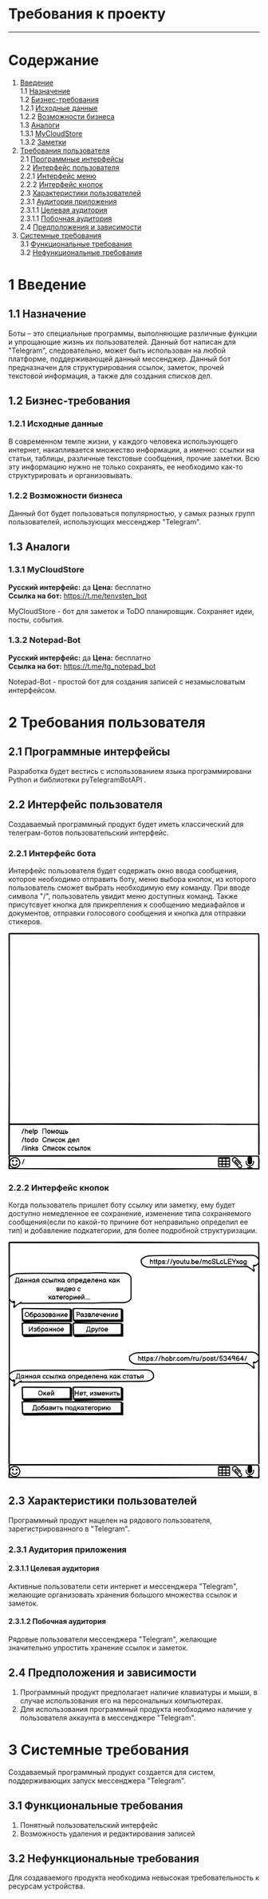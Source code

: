 # Требования к проекту
---

# Содержание
1. [Введение](#intro)  
1.1 [Назначение](#appointment)  
1.2 [Бизнес-требования](#business_requirements)  
1.2.1 [Исходные данные](#initial_data)  
1.2.2 [Возможности бизнеса](#business_opportunities)  
1.3 [Аналоги](#analogues)  
1.3.1 [MyCloudStore](#MyCloudStore)  
1.3.2 [Заметки](#Notepad-Bot)  
2. [Требования пользователя](#user_requirements)  
2.1 [Программные интерфейсы](#software_interfaces)  
2.2 [Интерфейс пользователя](#user_interface)  
2.2.1 [Интерфейс меню](#user_interface_menu)  
2.2.2 [Интерфейс кнопок](#user_interface_button)  
2.3 [Характеристики пользователей](#user_specifications)  
2.3.1 [Аудитория приложения](#application_audience)  
2.3.1.1 [Целевая аудитория](#target_audience)  
2.3.1.1 [Побочная аудитория](#collateral_audience)  
2.4 [Предположения и зависимости](#assumptions_and_dependencies)  
3. [Системные требования](#system_requirements)  
3.1 [Функциональные требования](#functional_requirements)  
3.2 [Нефункциональные требования](#non-functional_requirements)  

<a name="intro"/>

# 1 Введение

<a name="appointment"/>

## 1.1 Назначение
Боты – это специальные программы, выполняющие различные функции и упрощающие жизнь их пользователей. Данный бот написан для "Telegram", следовательно, может быть использован на любой платформе, поддерживающей данный мессенджер. Данный бот предназначен для структурирования ссылок, заметок, прочей текстовой информация, а также для создания списков дел.

## 1.2 Бизнес-требования

<a name="initial_data"/>

### 1.2.1 Исходные данные
В современном темпе жизни, у каждого человека использующего интернет, накапливается множество информации, а именно: ссылки на статьи, таблицы, различные текстовые сообщения, прочие заметки. Всю эту информацию нужно не только сохранять, ее необходимо как-то структурировать и организовывать.

<a name="business_opportunities"/>

### 1.2.2 Возможности бизнеса
Данный бот будет пользоваться популярностью, у самых разных групп пользователей, использующих мессенджер "Telegram".

<a name = "analogues"/>

## 1.3 Аналоги

<a name = "MyCloudStore"/>

### 1.3.1 MyCloudStore

**Русский интерфейс:** да
**Цена:** бесплатно  
**Ссылка на бот:** https://t.me/tenvsten_bot

MyCloudStore - бот для заметок и ToDO планировщик. Сохраняет идеи, посты, события.

<a name = "Notepad-Bot"/>

### 1.3.2 Notepad-Bot

**Русский интерфейс:** да
**Цена:** бесплатно  
**Ссылка на бот:** https://t.me/tg_notepad_bot

Notepad-Bot - простой бот для создания записей с незамысловатым интерфейсом.

# 2 Требования пользователя

<a name="software_interfaces"/>

## 2.1 Программные интерфейсы

Разработка будет вестись с использованием языка программировани Python и библиотеки
pyTelegramBotAPI .

<a name="user_interface"/>

## 2.2 Интерфейс пользователя

Создаваемый программный продукт будет иметь классический для телеграм-ботов пользовательский интерфейс.

<a name="user_interface_menu"/>

### 2.2.1 Интерфейс бота

Интерфейс пользователя будет содержать окно ввода сообщения, которое необходимо отправить боту, меню выбора кнопок, из которого пользователь сможет выбрать необходимую ему команду. При вводе символа "/", пользователь увидит меню доступных команд. Также присутсвует кнопка для прикрепления к сообщению медиафайлов и документов, отправки голосового сообщения и кнопка для отправки стикеров.

![alt text](user_interface_1.png)


<a name="user_interface_button"/>

### 2.2.2 Интерфейс кнопок
Когда пользователь пришлет боту ссылку или заметку, ему будет доступно немедленное ее сохранение, изменение типа сохраняемого сообщения(если по какой-то причине бот неправильно определил ее тип) и добавление подкатегории, для более подробной структуризации.

![alt text](button_interface_1.png)


<a name="user_specifications"/>

## 2.3 Характеристики пользователей

Программный продукт нацелен на рядового пользователя, зарегистрированного в "Telegram".
<a name="user_classes"/>

### 2.3.1 Аудитория приложения

<a name="target_audience"/>

#### 2.3.1.1 Целевая аудитория

Активные пользователи сети интернет и мессенджера "Telegram", желающие организовать хранения большого множества ссылок и заметок.

<a name="collateral_audience"/>

#### 2.3.1.2 Побочная аудитория
Рядовые пользователи мессенджера "Telegram", желающие значительно упростить хранение ссылок и заметок.

<a name="assumptions_and_dependencies"/>

## 2.4 Предположения и зависимости

1. Программный продукт предполагает наличие клавиатуры и мыши, в случае использования его на персональных компьютерах.
2. Для использования программный продукта необходимо наличие у пользователя аккаунта в мессенджере "Telegram".

<a name="system_requirements"/>

# 3 Системные требования

Создаваемый программный продукт создается для систем, поддерживающих запуск мессенджера "Telegram".

<a name="functional_requirements"/>

## 3.1 Функциональные требования
1. Понятный пользовательский интерфейс
2. Возможность удаления и редактирования записей

<a name="non-functional_requirements"/>

## 3.2 Нефункциональные требования
Для создаваемого продукта необходима невысокая требовательность к ресурсам устройства.
